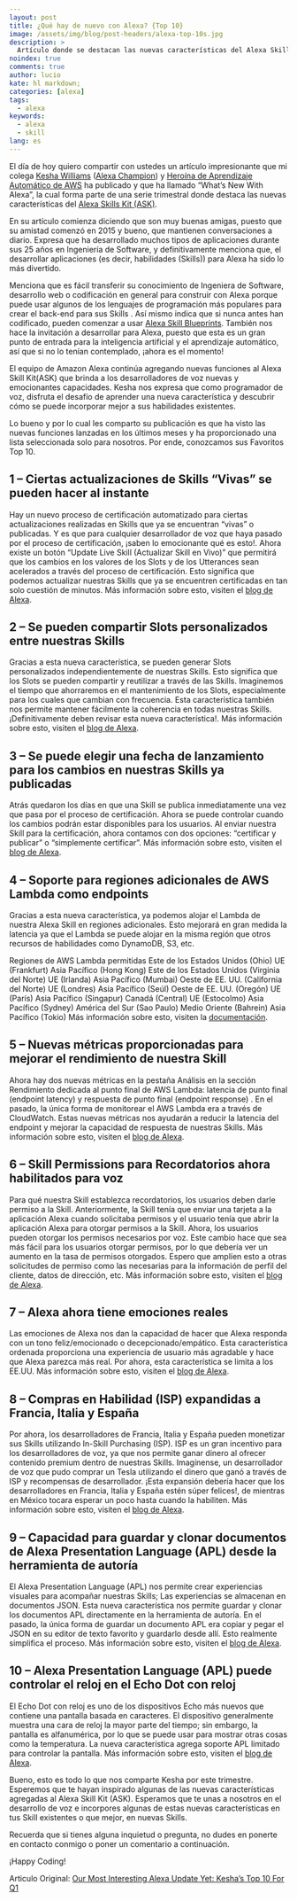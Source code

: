 ```yaml
---
layout: post
title: ¿Qué hay de nuevo con Alexa? {Top 10}
image: /assets/img/blog/post-headers/alexa-top-10s.jpg
description: >
  Artículo donde se destacan las nuevas características del Alexa Skills Kit (ASK).
noindex: true
comments: true
author: lucio
kate: hl markdown;
categories: [alexa]
tags:
  - alexa
keywords:
  - alexa
  - skill
lang: es
---
```


El día de hoy quiero compartir con ustedes un artículo impresionante que mi colega [Kesha Williams](https://www.linkedin.com/in/java-rock-star-kesha/) ([Alexa Champion](https://developer.amazon.com/en-US/alexa/champions/kesha-williams)) y [Heroína de Aprendizaje Automático de AWS](https://aws.amazon.com/developer/community/heroes/kesha-williams/) ha publicado y que ha llamado “What’s New With Alexa”, la cual forma parte de una serie trimestral donde destaca las nuevas características del [Alexa Skills Kit (ASK)](https://developer.amazon.com/en-US/alexa/alexa-skills-kit).

En su artículo comienza diciendo que son muy buenas amigas, puesto que su amistad comenzó en 2015 y bueno, que mantienen conversaciones a diario. Expresa que ha desarrollado muchos tipos de aplicaciones durante sus 25 años en Ingeniería de Software, y definitivamente menciona que, el desarrollar aplicaciones (es decir, habilidades (Skills)) para Alexa ha sido lo más divertido.

Menciona que es fácil transferir su conocimiento de Ingeniera de Software, desarrollo web o codificación en general para construir con Alexa porque puede usar algunos de los lenguajes de programación más populares para crear el back-end para sus Skills . Así mismo indica que si nunca antes han codificado, pueden comenzar a usar [Alexa Skill Blueprints](https://blueprints.amazon.com/). También nos hace la invitación a desarrollar para Alexa, puesto que esta es un gran punto de entrada para la inteligencia artificial y el aprendizaje automático, así que si no lo tenían contemplado, ¡ahora es el momento!

El equipo de Amazon Alexa continúa agregando nuevas funciones al Alexa Skill Kit(ASK) que brinda a los desarrolladores de voz nuevas y emocionantes capacidades. Kesha nos expresa que como programador de voz, disfruta el desafío de aprender una nueva característica y descubrir cómo se puede incorporar mejor a sus habilidades existentes.

Lo bueno y por lo cual les comparto su publicación es que ha visto las nuevas funciones lanzadas en los últimos meses y ha proporcionado una lista seleccionada solo para nosotros. Por ende, conozcamos sus  Favoritos Top 10.

## 1 – Ciertas actualizaciones de Skills “Vivas” se pueden hacer al instante
Hay un nuevo proceso de certificación automatizado para ciertas actualizaciones realizadas en Skills que ya se encuentran “vivas” o publicadas. Y es que para cualquier desarrollador de voz que haya pasado por el proceso de certificación, ¡saben lo emocionante qué es esto!. Ahora existe un botón “Update Live Skill (Actualizar Skill en Vivo)” que permitirá que los cambios en los valores de los Slots y de los Utterances sean acelerados a través del proceso de certificación. Esto significa que podemos actualizar nuestras Skills que ya se encuentren certificadas en tan solo cuestión de minutos. Más información sobre esto, visiten el [blog de Alexa](https://developer.amazon.com/en-US/blogs/alexa/alexa-skills-kit/2020/01/update-live-skills-in-minutes).

## 2 – Se pueden compartir Slots personalizados entre nuestras Skills
Gracias a esta nueva característica, se pueden generar Slots personalizados independientemente de nuestras Skills. Esto significa que los Slots se pueden compartir y reutilizar a través de las Skills. Imaginemos el tiempo que ahorraremos en el mantenimiento de los Slots, especialmente para los cuales que cambian con frecuencia. Esta característica también nos permite mantener fácilmente la coherencia en todas nuestras Skills. ¡Definitivamente deben revisar esta nueva característica!. Más información sobre esto, visiten el [blog de Alexa](https://developer.amazon.com/en-US/blogs/alexa/alexa-skills-kit/2020/03/create-shared-slots-across-your-skills-to-optimize-productivity-and-customer-experience).

## 3 – Se puede elegir una fecha de lanzamiento para los cambios en nuestras Skills ya publicadas
Atrás quedaron los días en que una Skill se publica inmediatamente una vez que pasa por el proceso de certificación. Ahora se puede controlar cuando los cambios podrán estar disponibles para los usuarios. Al enviar nuestra Skill para la certificación, ahora contamos con dos opciones: “certificar y publicar” o “simplemente certificar”. Más información sobre esto, visiten el [blog de Alexa](https://developer.amazon.com/en-US/blogs/alexa/alexa-skills-kit/2019/12/New-Tools-Give-You-Better-Control-of-Publishing-Distribution-Permissions.html).

## 4 – Soporte para regiones adicionales de AWS Lambda como endpoints
Gracias a esta nueva característica, ya podemos alojar el Lambda de nuestra Alexa Skill en regiones adicionales. Esto mejorará en gran medida la latencia ya que el Lambda se puede alojar en la misma región que otros recursos de habilidades como DynamoDB, S3, etc.

Regiones de AWS Lambda permitidas
Este de los Estados Unidos (Ohio)	UE (Frankfurt)	Asia Pacífico (Hong Kong)
Este de los Estados Unidos (Virginia del Norte)	UE (Irlanda)	Asia Pacífico (Mumbai)
Oeste de EE. UU. (California del Norte)	UE (Londres)	Asia Pacífico (Seúl)
Oeste de EE. UU. (Oregón)	UE (París)	Asia Pacífico (Singapur)
Canadá (Central)	UE (Estocolmo)	Asia Pacífico (Sydney)
América del Sur (Sao Paulo)	Medio Oriente (Bahrein)	Asia Pacífico (Tokio)
Más información sobre esto, visiten la [documentación](https://developer.amazon.com/en-US/docs/alexa/custom-skills/host-a-custom-skill-as-an-aws-lambda-function.html#select-the-optimal-region-for-your-aws-lambda-function).

## 5 – Nuevas métricas proporcionadas para mejorar el rendimiento de nuestra Skill
Ahora hay dos nuevas métricas en la pestaña Análisis en la sección Rendimiento dedicada al punto final de AWS Lambda: latencia de punto final (endpoint latency) y respuesta de punto final (endpoint response) . En el pasado, la única forma de monitorear el AWS Lambda era a través de CloudWatch. Estas nuevas métricas nos ayudarán a reducir la latencia del endpoint y mejorar la capacidad de respuesta de nuestras Skills. Más información sobre esto, visiten el [blog de Alexa](https://developer.amazon.com/en-US/blogs/alexa/alexa-skills-kit/2019/11/Improve-Skill-Performance-With-New-Skill-Metrics-on-Latency-and-Responsiveness).

## 6 – Skill Permissions para Recordatorios ahora habilitados para voz
Para qué nuestra Skill establezca recordatorios, los usuarios deben darle permiso a la Skill. Anteriormente, la Skill tenía que enviar una tarjeta a la aplicación Alexa cuando solicitaba permisos y el usuario tenía que abrir la aplicación Alexa para otorgar permisos a la Skill. Ahora, los usuarios pueden otorgar los permisos necesarios por voz. Este cambio hace que sea más fácil para los usuarios otorgar permisos, por lo que debería ver un aumento en la tasa de permisos otorgados. Espero que amplíen esto a otras solicitudes de permiso como las necesarias para la información de perfil del cliente, datos de dirección, etc. Más información sobre esto, visiten el [blog de Alexa](https://developer.amazon.com/en-US/blogs/alexa/alexa-skills-kit/2019/12/New-Tools-Give-You-Better-Control-of-Publishing-Distribution-Permissions.html).

## 7 – Alexa ahora tiene emociones reales
Las emociones de Alexa nos dan la capacidad de hacer que Alexa responda con un tono feliz/emocionado o decepcionado/empático. Esta característica ordenada proporciona una experiencia de usuario más agradable y hace que Alexa parezca más real. Por ahora, esta característica se limita a los EE.UU. Más información sobre esto, visiten el [blog de Alexa](https://developer.amazon.com/en-US/blogs/alexa/alexa-skills-kit/2019/11/new-alexa-emotions-and-speaking-styles).

## 8 – Compras en Habilidad (ISP) expandidas a Francia, Italia y España
Por ahora, los desarrolladores de Francia, Italia y España pueden monetizar sus Skills utilizando In-Skill Purchasing (ISP). ISP es un gran incentivo para los desarrolladores de voz, ya que nos permite ganar dinero al ofrecer contenido premium dentro de nuestras Skills. Imagínense, un desarrollador de voz que pudo comprar un Tesla utilizando el dinero que ganó a través de ISP y recompensas de desarrollador. ¡Esta expansión debería hacer que los desarrolladores en Francia, Italia y España estén súper felices!, de mientras en México tocara esperar un poco hasta cuando la habiliten. Más información sobre esto, visiten el [blog de Alexa](https://developer.amazon.com/it-IT/blogs/alexa/alexa-skills-kit/2019/11/in-skill-purchasing-isp-now-available-in-france-italy-and-spain).

## 9 – Capacidad para guardar y clonar documentos de Alexa Presentation Language (APL) desde la herramienta de autoría
El Alexa Presentation Language (APL) nos permite crear experiencias visuales para acompañar nuestras Skills; Las experiencias se almacenan en documentos JSON. Esta nueva característica nos permite guardar y clonar los documentos APL directamente en la herramienta de autoría. En el pasado, la única forma de guardar un documento APL era copiar y pegar el JSON en su editor de texto favorito y guardarlo desde allí. Esto realmente simplifica el proceso. Más información sobre esto, visiten el [blog de Alexa](https://developer.amazon.com/en-US/blogs/alexa/alexa-skills-kit/2019/12/new-save-clone-multimodal-assets).

## 10 – Alexa Presentation Language (APL) puede controlar el reloj en el Echo Dot con reloj
El Echo Dot con reloj es uno de los dispositivos Echo más nuevos que contiene una pantalla basada en caracteres. El dispositivo generalmente muestra una cara de reloj la mayor parte del tiempo; sin embargo, la pantalla es alfanumérica, por lo que se puede usar para mostrar otras cosas como la temperatura. La nueva característica agrega soporte APL limitado para controlar la pantalla. Más información sobre esto, visiten el [blog de Alexa](https://developer.amazon.com/blogs/alexa/post/4228a00a-655d-45fe-80aa-f6d4eaf8a441/build-skills-on-echo-dot-with-clock-with-alexa-presentation-language-apl).

Bueno, esto es todo lo que nos comparte Kesha por este trimestre. Esperemos que te hayan inspirado algunas de las nuevas características agregadas al Alexa Skill Kit (ASK). Esperamos que te unas a nosotros en el desarrollo de voz e incorpores algunas de estas nuevas características en tus Skill existentes o que mejor, en nuevas Skills.

Recuerda que si tienes alguna inquietud o pregunta, no dudes en ponerte en contacto conmigo o poner un comentario a continuación.

¡Happy Coding!

Articulo Original:
[Our Most Interesting Alexa Update Yet: Kesha’s Top 10 For Q1](https://info.acloud.guru/resources/our-most-interesting-alexa-update-yet-keshas-top-10-for-q1)
